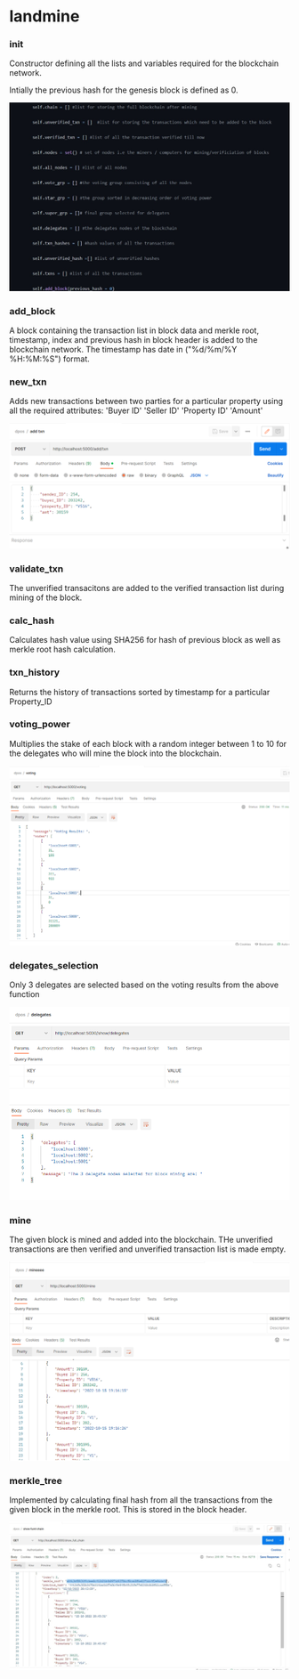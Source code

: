 # landmine


### __init__ 

Constructor defining all the lists and variables required for the blockchain network.

Intially the previous hash for the genesis block is defined as 0.

![](blockchain/images/inint.jpg)

### add_block

A block containing the transaction list in block data and merkle root, timestamp, index and previous hash in block header is added to the blockchain network.
The timestamp has date in ("%d/%m/%Y %H:%M:%S") format.



### new_txn

Adds new transactions between two parties for a particular property using all the required attributes:
'Buyer ID'
'Seller ID'
'Property ID'
'Amount'

![](blockchain/images/add_txn.png)

### validate_txn

The unverified transacitons are added to the verified transaction list during mining of the block.


### calc_hash

Calculates hash value using SHA256 for hash of previous block as well as merkle root hash calculation.


### txn_history

Returns the history of transactions sorted by timestamp for a particular Property_ID


### voting_power

Multiplies the stake of each block with a random integer between 1 to 10 for the delegates who will mine the block into the blockchain.

![](blockchain/images/voting.png)

### delegates_selection

Only 3 delegates are selected based on the voting results from the above function

![](blockchain/images/delegates.png)

### mine

The given block is mined and added into the blockchain.
THe unverified transactions are then verified and unverified transaction list is made empty.

![](blockchain/images/mine.png)

### merkle_tree

Implemented by calculating final hash from all the transactions from the given block in the merkle root.
This is stored in the block header.

![](blockchain/images/show_chain.jpg)

